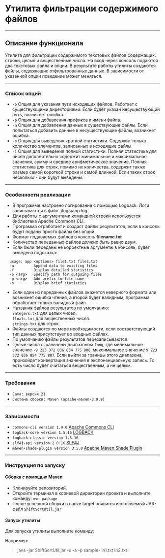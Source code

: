 # Утилита фильтрации содержимого файлов
___
## Описание функционала
Утилита для фильтрации содержимого текстовых файлов содержащих: строки, целые и вещественные числа.
На вход через консоль подаются два текстовых файла и опции. В результате работы утилиты создаются файлы, содержащие
отфильтрованные данные. В зависимости от указанной опции поведение может меняться.
___
### Список опций
+ `-o` Опция для указания пути исходящих файлов. Работает с существующими директориями. Если будет указан 
несуществующий путь, возникнет ошибка.
+ `-p` Опция для добавления префикса к имени файла.
+ `-a` Опция для добавления данных в существующие файлы. Если попытаться добавить данные в несуществующие файлы, 
возникнет ошибка.
+ `-s` Опция для выведения краткой статистики. Содержит только количество элементов, записанных в исходящие файлы.
+ `-f` Опция для выведения полной статистики. Полная статистика для чисел дополнительно содержит минимальное и 
максимальное значения, сумму и среднее арифметическое значение. Полная статистика для строк, помимо их количества, 
содержит также размер самой короткой строки и самой длинной. Если таких строк несколько - они будут выведены.
___
### Особенности реализации
+ В программе настроено логирование с помощью Logback. Логи записываются в файл .\logs\app.log
+ Для работы с аргументами командной строки используется библиотека Apache Commons CLI.
+ Программа отработает и создаст файлы результатов, если в консоль будут поданы просто файлы без опций.
+ Формат подаваемых файлов в консоль **filename.txt**
+ Количество переданных файлов должно быть равно двум.
+ Если были переданы не корректные аргументы в консоль, будет выведена подсказка:
```
  usage: app <options> file1.txt file2.txt
  -a         Append data to existing files
  -f         Display detailed statistics
  -o <arg>   Specify path for outgoing files
  -p <arg>   Add prefix to file name
  -s         Display brief statistics
  ```
+ Если один из переданных файлов окажется неверного формата или возникнет ошибка чтения, а второй будет валидным,
программа обработает только валидный файл. 
+ Названия файлов результатов по умолчанию: \
`integers.txt` для целых чисел.\
`floats.txt` для вещественных чисел.\
`strings.txt` для строк.
+ Файлы создаются по мере необходимости, если соответствующий тип данных присутствует во входных файлах. 
+ По умолчанию файлы результатов перезаписываются.
+ Целые числа ограничены диапазоном `long`, где минимальное значение `-9 223 372 036 854 775 808`, максимальное значение
`9 223 372 036 854 775 807`. Если выйти за границы этого диапазона, произойдет конвертация значения в экспоненциальную 
запись. То есть число будет считаться вещественным, а не целым.
___
### Требования
+ `Java: версия 21`
+ `Система сборки: Maven (apache-maven-3.9.9)`
___
### Зависимости
+ `commons-cli version 1.9.0` [Apache Commons CLI](https://commons.apache.org/proper/commons-cli/)
+ `logback-core version 1.5.16` [LOGBACK](https://logback.qos.ch/)
+ `logback-classic version 1.5.16`
+ `slf4j-api version 2.0.16` [SLF4J](https://www.slf4j.org/)
+ `maven-shade-plugin version 3.5.0` [Apache Maven Shade Plugin](https://maven.apache.org/plugins/maven-shade-plugin/)
___
### Инструкция по запуску
#### Сборка с помощью Maven
+ Клонируйте репозиторий.
+ Откройте терминал в корневой директории проекта и выполните команду: `mvn package`
+ После успешной сборки в папке target появится исполняемый JAR-файл `ShiftSortUtil.jar`

#### Запуск утилиты
Для запуска утилиты выполните команду:

Например:
>java -jar ShiftSortUtil.jar -s -a -p sample- in1.txt in2.txt
